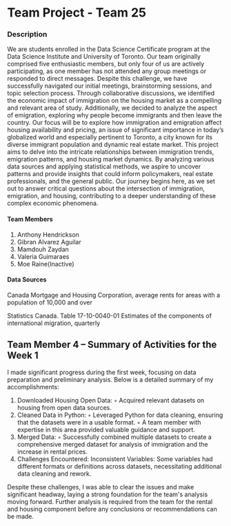 # Team Project - Team 25

### Description  

We are students enrolled in the Data Science Certificate program at the Data Science Institute and University of Toronto. Our team originally comprised five enthusiastic members, but only four of us are actively participating, as one member has not attended any group meetings or responded to direct messages.
Despite this challenge, we have successfully navigated our initial meetings, brainstorming sessions, and topic selection process. Through collaborative discussions, we identified the economic impact of immigration on the housing market as a compelling and relevant area of study. Additionally, we decided to analyze the aspect of emigration, exploring why people become immigrants and then leave the country. Our focus will be to explore how immigration and emigration affect housing availability and pricing, an issue of significant importance in today’s globalized world and especially pertinent to Toronto, a city known for its diverse immigrant population and dynamic real estate market.
This project aims to delve into the intricate relationships between immigration trends, emigration patterns, and housing market dynamics. By analyzing various data sources and applying statistical methods, we aspire to uncover patterns and provide insights that could inform policymakers, real estate professionals, and the general public. Our journey begins here, as we set out to answer critical questions about the intersection of immigration, emigration, and housing, contributing to a deeper understanding of these complex economic phenomena.


#### Team Members
1. Anthony Hendrickson
2. Gibran Alvarez Aguilar
3. Mamdouh Zaydan
4. Valeria Guimaraes
5. Moe Raine(Inactive)



#### Data Sources

Canada Mortgage and Housing Corporation, average rents for areas with a population of 10,000 and over 

Statistics Canada. Table 17-10-0040-01  Estimates of the components of international migration, quarterly

## Team Member 4 – Summary of Activities for the Week 1

I made significant progress during the first week, focusing on data preparation and preliminary analysis. Below is a detailed summary of my accomplishments:
1. Downloaded Housing Open Data:
 ◦ Acquired relevant datasets on housing from open data sources.
2. Cleaned Data in Python:
  ◦ Leveraged Python for data cleaning, ensuring that the datasets were in a usable format.
  ◦ A team member with expertise in this area provided valuable guidance and support.
3. Merged Data:
  ◦ Successfully combined multiple datasets to create a comprehensive merged dataset for analysis of immigration and the increase in rental prices.
4. Challenges Encountered:
  Inconsistent Variables: Some variables had different formats or definitions across datasets, necessitating additional data cleaning and rework.

Despite these challenges, I was able to clear the issues and make significant headway, laying a strong foundation for the team's analysis moving forward. Further analysis is required from the team for the rental and housing component before any conclusions or recommendations can be made. 
